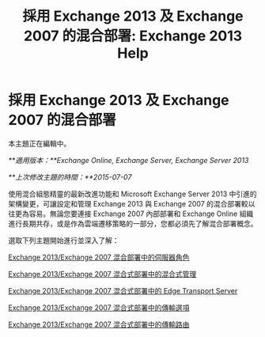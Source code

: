 ﻿---
title: '採用 Exchange 2013 及 Exchange 2007 的混合部署: Exchange 2013 Help'
TOCTitle: 採用 Exchange 2013 及 Exchange 2007 的混合部署
ms:assetid: 9ba4e071-cff4-4ae4-974a-935f818c04d6
ms:mtpsurl: https://technet.microsoft.com/zh-tw/library/Dn197893(v=EXCHG.150)
ms:contentKeyID: 54651472
ms.date: 01/11/2018
mtps_version: v=EXCHG.150
ms.translationtype: HT
---

# 採用 Exchange 2013 及 Exchange 2007 的混合部署

本主題正在編輯中。  

_**適用版本：**Exchange Online, Exchange Server, Exchange Server 2013_

_**上次修改主題的時間：**2015-07-07_

使用混合組態精靈的最新改進功能和 Microsoft Exchange Server 2013 中引進的架構變更，可讓設定和管理 Exchange 2013 與 Exchange 2007 的混合部署較以往更為容易。無論您要連接 Exchange 2007 內部部署和 Exchange Online 組織進行長期共存，或是作為雲端遷移策略的一部分，您都必須先了解混合部署概念。

選取下列主題開始進行並深入了解：

[Exchange 2013/Exchange 2007 混合部署中的伺服器角色](server-roles-in-exchange-2013-exchange-2007-hybrid-deployments-exchange-2013-help.md)

[Exchange 2013/Exchange 2007 混合式部署中的混合式管理](hybrid-management-in-exchange-2013-exchange-2007-hybrid-deployments-exchange-2013-help.md)

[Exchange 2013/Exchange 2007 混合式部署中的 Edge Transport Server](edge-transport-servers-in-exchange-2013-exchange-2007-hybrid-deployments-exchange-2013-help.md)

[Exchange 2013/Exchange 2007 混合式部署中的傳輸選項](transport-options-in-exchange-2013-exchange-2007-hybrid-deployments-exchange-2013-help.md)

[Exchange 2013/Exchange 2007 混合式部署中的傳輸路由](transport-routing-in-exchange-2013-exchange-2007-hybrid-deployments-exchange-2013-help.md)

